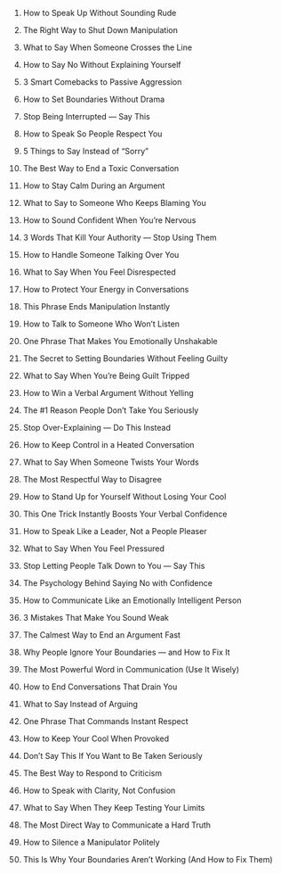 
1. How to Speak Up Without Sounding Rude

2. The Right Way to Shut Down Manipulation

3. What to Say When Someone Crosses the Line

4. How to Say No Without Explaining Yourself

5. 3 Smart Comebacks to Passive Aggression

6. How to Set Boundaries Without Drama

7. Stop Being Interrupted — Say This

8. How to Speak So People Respect You

9. 5 Things to Say Instead of “Sorry”

10. The Best Way to End a Toxic Conversation

11. How to Stay Calm During an Argument

12. What to Say to Someone Who Keeps Blaming You

13. How to Sound Confident When You’re Nervous

14. 3 Words That Kill Your Authority — Stop Using Them

15. How to Handle Someone Talking Over You

16. What to Say When You Feel Disrespected

17. How to Protect Your Energy in Conversations

18. This Phrase Ends Manipulation Instantly

19. How to Talk to Someone Who Won’t Listen

20. One Phrase That Makes You Emotionally Unshakable

21. The Secret to Setting Boundaries Without Feeling Guilty

22. What to Say When You’re Being Guilt Tripped

23. How to Win a Verbal Argument Without Yelling

24. The #1 Reason People Don’t Take You Seriously

25. Stop Over-Explaining — Do This Instead

26. How to Keep Control in a Heated Conversation

27. What to Say When Someone Twists Your Words

28. The Most Respectful Way to Disagree

29. How to Stand Up for Yourself Without Losing Your Cool

30. This One Trick Instantly Boosts Your Verbal Confidence

31. How to Speak Like a Leader, Not a People Pleaser

32. What to Say When You Feel Pressured

33. Stop Letting People Talk Down to You — Say This

34. The Psychology Behind Saying No with Confidence

35. How to Communicate Like an Emotionally Intelligent Person

36. 3 Mistakes That Make You Sound Weak

37. The Calmest Way to End an Argument Fast

38. Why People Ignore Your Boundaries — and How to Fix It

39. The Most Powerful Word in Communication (Use It Wisely)

40. How to End Conversations That Drain You

41. What to Say Instead of Arguing

42. One Phrase That Commands Instant Respect

43. How to Keep Your Cool When Provoked

44. Don’t Say This If You Want to Be Taken Seriously

45. The Best Way to Respond to Criticism

46. How to Speak with Clarity, Not Confusion

47. What to Say When They Keep Testing Your Limits

48. The Most Direct Way to Communicate a Hard Truth

49. How to Silence a Manipulator Politely

50. This Is Why Your Boundaries Aren’t Working (And How to Fix Them)

